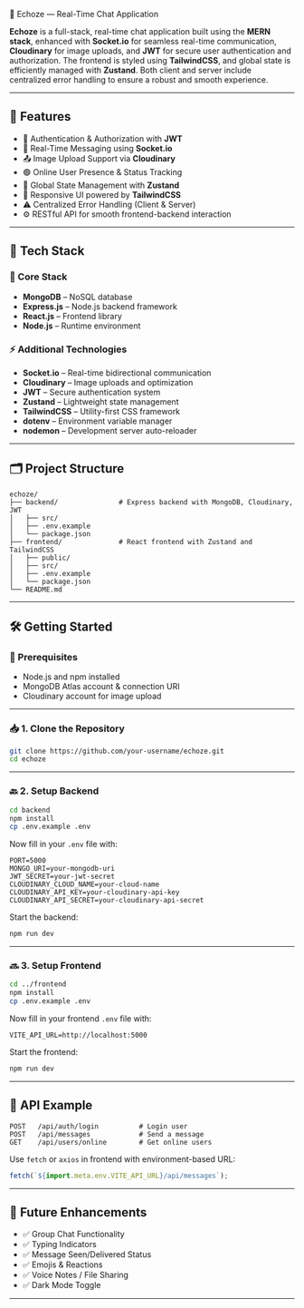  💬 Echoze — Real-Time Chat Application

**Echoze** is a full-stack, real-time chat application built using the **MERN stack**, enhanced with **Socket.io** for seamless real-time communication, **Cloudinary** for image uploads, and **JWT** for secure user authentication and authorization. The frontend is styled using **TailwindCSS**, and global state is efficiently managed with **Zustand**. Both client and server include centralized error handling to ensure a robust and smooth experience.

---

## 📌 Features

- 🔐 Authentication & Authorization with **JWT**
- 💬 Real-Time Messaging using **Socket.io**
- 📤 Image Upload Support via **Cloudinary**
- 🟢 Online User Presence & Status Tracking
- 🧠 Global State Management with **Zustand**
- 🎨 Responsive UI powered by **TailwindCSS**
- ⚠️ Centralized Error Handling (Client & Server)
- ⚙️ RESTful API for smooth frontend-backend interaction

---

## 🚀 Tech Stack

### 🧩 Core Stack
- **MongoDB** – NoSQL database
- **Express.js** – Node.js backend framework
- **React.js** – Frontend library
- **Node.js** – Runtime environment

### ⚡ Additional Technologies
- **Socket.io** – Real-time bidirectional communication
- **Cloudinary** – Image uploads and optimization
- **JWT** – Secure authentication system
- **Zustand** – Lightweight state management
- **TailwindCSS** – Utility-first CSS framework
- **dotenv** – Environment variable manager
- **nodemon** – Development server auto-reloader

---

## 🗂️ Project Structure

```
echoze/
├── backend/               # Express backend with MongoDB, Cloudinary, JWT
│   ├── src/
│   ├── .env.example
│   └── package.json
├── frontend/              # React frontend with Zustand and TailwindCSS
│   ├── public/
│   ├── src/
│   ├── .env.example
│   └── package.json
└── README.md
```

---

## 🛠️ Getting Started

### 🔧 Prerequisites

- Node.js and npm installed
- MongoDB Atlas account & connection URI
- Cloudinary account for image upload

---

### 📥 1. Clone the Repository

```bash
git clone https://github.com/your-username/echoze.git
cd echoze
```

---

### 🔙 2. Setup Backend

```bash
cd backend
npm install
cp .env.example .env
```

Now fill in your `.env` file with:

```env
PORT=5000
MONGO_URI=your-mongodb-uri
JWT_SECRET=your-jwt-secret
CLOUDINARY_CLOUD_NAME=your-cloud-name
CLOUDINARY_API_KEY=your-cloudinary-api-key
CLOUDINARY_API_SECRET=your-cloudinary-api-secret
```

Start the backend:

```bash
npm run dev
```

---

### 🔜 3. Setup Frontend

```bash
cd ../frontend
npm install
cp .env.example .env
```

Now fill in your frontend `.env` file with:

```env
VITE_API_URL=http://localhost:5000
```

Start the frontend:

```bash
npm run dev
```

---

## 📡 API Example

```http
POST   /api/auth/login          # Login user
POST   /api/messages            # Send a message
GET    /api/users/online        # Get online users
```

Use `fetch` or `axios` in frontend with environment-based URL:

```js
fetch(`${import.meta.env.VITE_API_URL}/api/messages`);
```

---





## 🔮 Future Enhancements

- ✅ Group Chat Functionality
- ✅ Typing Indicators
- ✅ Message Seen/Delivered Status
- ✅ Emojis & Reactions
- ✅ Voice Notes / File Sharing
- ✅ Dark Mode Toggle

---


